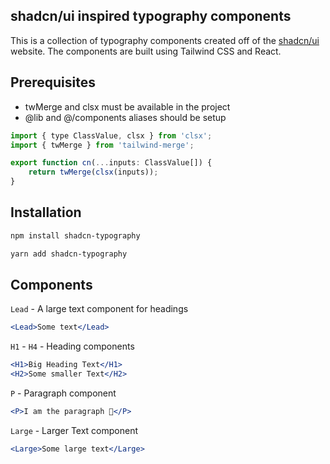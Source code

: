 ## shadcn/ui inspired typography components

This is a collection of typography components created off of the [shadcn/ui](https://ui.shadcn.com/docs/components/typography) website. The components are built using Tailwind CSS and React.

## Prerequisites

- twMerge and clsx must be available in the project
- @lib and @/components aliases should be setup

```jsx
import { type ClassValue, clsx } from 'clsx';
import { twMerge } from 'tailwind-merge';

export function cn(...inputs: ClassValue[]) {
	return twMerge(clsx(inputs));
}
```

## Installation

```bash
npm install shadcn-typography
```

```bash
yarn add shadcn-typography
```

## Components

`Lead` - A large text component for headings

```jsx
<Lead>Some text</Lead>
```

`H1` - `H4` - Heading components

```jsx
<H1>Big Heading Text</H1>
<H2>Some smaller Text</H2>
```

`P` - Paragraph component

```jsx
<P>I am the paragraph 🦭</P>
```

`Large` - Larger Text component

```jsx
<Large>Some large text</Large>
```
